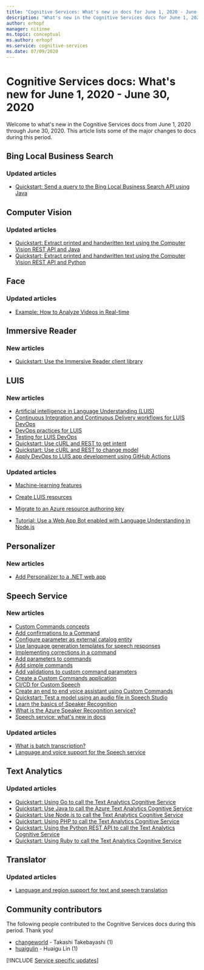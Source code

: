 ```yaml
---
title: "Cognitive Services: What's new in docs for June 1, 2020 - June 30, 2020"
description: "What's new in the Cognitive Services docs for June 1, 2020 - June 30, 2020."
author: erhopf
manager: nitinme
ms.topic: conceptual
ms.author: erhopf
ms.service: cognitive-services
ms.date: 07/09/2020
---
```


# Cognitive Services docs: What's new for June 1, 2020 - June 30, 2020

Welcome to what's new in the Cognitive Services docs from June 1, 2020 through June 30, 2020. This article lists some of the major changes to docs during this period.

## Bing Local Business Search

### Updated articles

- [Quickstart: Send a query to the Bing Local Business Search API using Java](/azure/cognitive-services/bing-local-business-search/quickstarts/local-search-java-quickstart)

## Computer Vision

### Updated articles

- [Quickstart: Extract printed and handwritten text using the Computer Vision REST API and Java](/azure/cognitive-services/computer-vision/quickstarts/java-hand-text)
- [Quickstart: Extract printed and handwritten text using the Computer Vision REST API and Python](/azure/cognitive-services/computer-vision/quickstarts/python-hand-text)

## Face

### Updated articles

- [Example: How to Analyze Videos in Real-time](/azure/cognitive-services/face/face-api-how-to-topics/howtoanalyzevideo_face)

## Immersive Reader

### New articles

- [Quickstart: Use the Immersive Reader client library](/azure/cognitive-services/immersive-reader/quickstarts/client-libraries)

## LUIS

### New articles

- [Artificial intelligence in Language Understanding (LUIS)](/azure/cognitive-services/luis/artificial-intelligence)
- [Continuous Integration and Continuous Delivery workflows for LUIS DevOps](/azure/cognitive-services/luis/luis-concept-devops-automation)
- [DevOps practices for LUIS](/azure/cognitive-services/luis/luis-concept-devops-sourcecontrol)
- [Testing for LUIS DevOps](/azure/cognitive-services/luis/luis-concept-devops-testing)
- [Quickstart: Use cURL and REST to get intent](/azure/cognitive-services/luis/luis-get-started-rest-get-intent)
- [Quickstart: Use cURL and REST to change model](/azure/cognitive-services/luis/luis-get-started-rest-get-model)
- [Apply DevOps to LUIS app development using GitHub Actions](/azure/cognitive-services/luis/luis-how-to-devops-with-github)

### Updated articles

- [Machine-learning features](/azure/cognitive-services/luis/luis-concept-feature)
- [Create LUIS resources](/azure/cognitive-services/luis/luis-how-to-azure-subscription)
- [Migrate to an Azure resource authoring key](/azure/cognitive-services/luis/luis-migration-authoring)


- [Tutorial: Use a Web App Bot enabled with Language Understanding in Node.js](/azure/cognitive-services/luis/luis-nodejs-tutorial-bf-v4)

## Personalizer

### New articles

- [Add Personalizer to a .NET web app](/azure/cognitive-services/personalizer/tutorial-use-personalizer-web-app)

## Speech Service

### New articles

- [Custom Commands concepts](/azure/cognitive-services/speech-service/custom-commands-references)
- [Add confirmations to a Command](/azure/cognitive-services/speech-service/how-to-custom-commands-add-confirmations)
- [Configure parameter as external catalog entity](/azure/cognitive-services/speech-service/how-to-custom-commands-add-external-catalog-string-entity)
- [Use language generation templates for speech responses](/azure/cognitive-services/speech-service/how-to-custom-commands-add-language-generation-templates)
- [Implementing corrections in a command](/azure/cognitive-services/speech-service/how-to-custom-commands-add-one-step-correction)
- [Add parameters to commands](/azure/cognitive-services/speech-service/how-to-custom-commands-add-parameters-to-commands)
- [Add simple commands](/azure/cognitive-services/speech-service/how-to-custom-commands-add-simple-commands)
- [Add validations to custom command parameters](/azure/cognitive-services/speech-service/how-to-custom-commands-add-validations)
- [Create a Custom Commands application](/azure/cognitive-services/speech-service/how-to-custom-commands-create-empty-project)
- [CI/CD for Custom Speech](/azure/cognitive-services/speech-service/how-to-custom-speech-continuous-integration-continuous-deployment)
- [Create an end to end voice assistant using Custom Commands](/azure/cognitive-services/speech-service/quickstart-custom-commands-e2e-application)
- [Quickstart: Test a model using an audio file in Speech Studio](/azure/cognitive-services/speech-service/quickstarts/speech-studio-test-model)
- [Learn the basics of Speaker Recognition](/azure/cognitive-services/speech-service/speaker-recognition-basics)
- [What is the Azure Speaker Recognition service?](/azure/cognitive-services/speech-service/speaker-recognition-overview)
- [Speech service: what's new in docs](/azure/cognitive-services/speech-service/whats-new)

### Updated articles

- [What is batch transcription?](/azure/cognitive-services/speech-service/batch-transcription)
- [Language and voice support for the Speech service](/azure/cognitive-services/speech-service/language-support)

## Text Analytics

### Updated articles

- [Quickstart: Using Go to call the Text Analytics Cognitive Service](/azure/cognitive-services/text-analytics/quickstarts/go)
- [Quickstart: Use Java to call the Azure Text Analytics Cognitive Service](/azure/cognitive-services/text-analytics/quickstarts/java)
- [Quickstart: Use Node.js to call the Text Analytics Cognitive Service](/azure/cognitive-services/text-analytics/quickstarts/nodejs)
- [Quickstart: Using PHP to call the Text Analytics Cognitive Service](/azure/cognitive-services/text-analytics/quickstarts/php)
- [Quickstart: Using the Python REST API to call the Text Analytics Cognitive Service](/azure/cognitive-services/text-analytics/quickstarts/python)
- [Quickstart: Using Ruby to call the Text Analytics Cognitive Service](/azure/cognitive-services/text-analytics/quickstarts/ruby)

## Translator

### Updated articles

- [Language and region support for text and speech translation](/azure/cognitive-services/translator/language-support)

## Community contributors

The following people contributed to the Cognitive Services docs during this period. Thank you! 

- [changeworld](https://github.com/changeworld) - Takashi Takebayashi (1)
- [huaigulin](https://github.com/huaigulin) - Huaigu Lin (1)

[!INCLUDE [Service specific updates](./includes/service-specific-updates.md)]